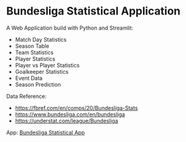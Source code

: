 # Bundesliga Statistical Application

A Web Application build with Python and Streamlit:
- Match Day Statistics
- Season Table
- Team Statistics
- Player Statistics
- Player vs Player Statistics
- Goalkeeper Statistics
- Event Data
- Season Prediction

Data Reference:
- https://fbref.com/en/comps/20/Bundesliga-Stats
- https://www.bundesliga.com/en/bundesliga
- https://understat.com/league/Bundesliga

App: [Bundesliga Statistical App](https://bvbtm86-buli-stats.streamlitapp.com)
